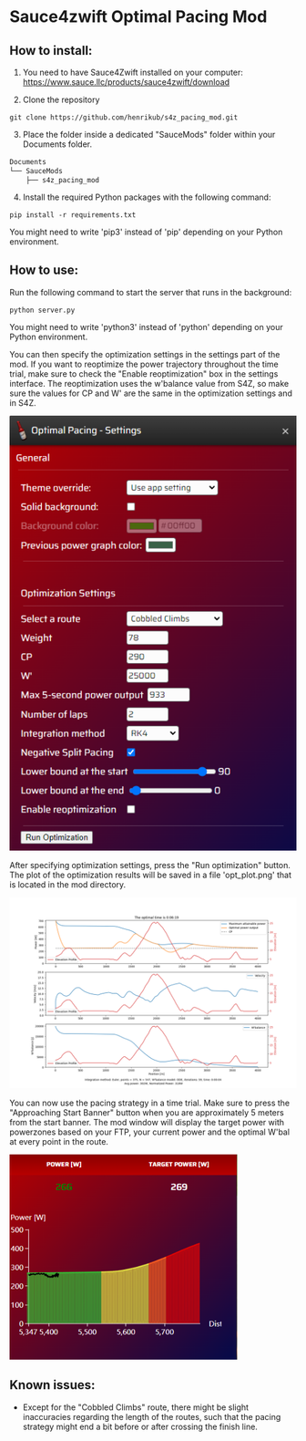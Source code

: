 Sauce4zwift Optimal Pacing Mod
========

How to install:
--------
1. You need to have Sauce4Zwift installed on your computer: https://www.sauce.llc/products/sauce4zwift/download  

2. Clone the repository 
```
git clone https://github.com/henrikub/s4z_pacing_mod.git
```

3. Place the folder inside a dedicated "SauceMods" folder within your Documents folder.
```
Documents
└── SauceMods
    ├── s4z_pacing_mod
```
4. Install the required Python packages with the following command:
```
pip install -r requirements.txt
```
You might need to write 'pip3' instead of 'pip' depending on your Python environment.

How to use:
--------
Run the following command to start the server that runs in the background:
```
python server.py
```
You might need to write 'python3' instead of 'python' depending on your Python environment.

You can then specify the optimization settings in the settings part of the mod. If you want to reoptimize the power trajectory throughout the time trial, make sure to check the "Enable reoptimization" box in the settings interface. The reoptimization uses the w'balance value from S4Z, so make sure the values for CP and W' are the same in the optimization settings and in S4Z. 

<img src="images/mod_preferences.png" width=600px/>

After specifying optimization settings, press the "Run optimization" button. The plot of the optimization results will be saved in a file 'opt_plot.png' that is located in the mod directory.

<img src="images/opt_plot.png" width=600px/>  

You can now use the pacing strategy in a time trial. Make sure to press the "Approaching Start Banner" button when you are approximately 5 meters from the start banner. The mod window will display the target power with powerzones based on your FTP, your current power and the optimal W'bal at every point in the route.

<img src="images/pacing_mod.png" width=400px/>  

 

Known issues:
--------
- Except for the "Cobbled Climbs" route, there might be slight inaccuracies regarding the length of the routes, such that the pacing strategy might end a bit before or after crossing the finish line.